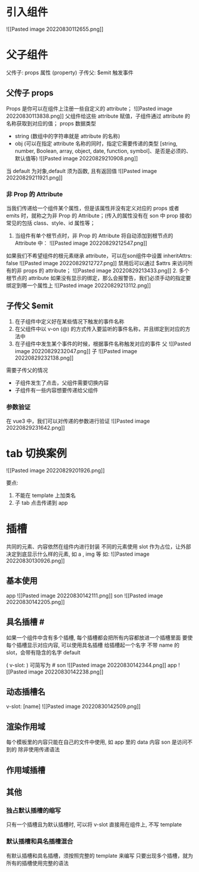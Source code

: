 # 引入组件
![[Pasted image 20220830112655.png]]

# 父子组件
父传子: props 属性 (property)
子传父: $emit 触发事件

## 父传子 props
Props 是你可以在组件上注册一些自定义的 attribute； ![[Pasted image 20220830113838.png]]
父组件给这些 attribute 赋值，子组件通过 attribute 的名称获取到对应的值；
props 数据类型
 - string (数组中的字符串就是 attribute 的名称)
 - obj (可以在指定 attribute 名称的同时，指定它需要传递的类型 [string, number, Boolean, array, object, date, function, symbol]、是否是必须的、默认值等)
![[Pasted image 20220829210908.png]]
  
当 default 为对象,default 须为函数, 且有返回值
![[Pasted image 20220829211921.png]]

### 非 Prop 的 Attribute
当我们传递给一个组件某个属性，但是该属性并没有定义对应的 props 或者 emits 时，就称之为非 Prop 的 Attribute；(传入的属性没有在 son 中 prop 接收)
常见的包括 class、style、id 属性等；

1. 当组件有单个根节点时，非 Prop 的 Attribute 将自动添加到根节点的 Attribute 中：
![[Pasted image 20220829212547.png]]

如果我们不希望组件的根元素继承 attribute，可以在son组件中设置 inheritAttrs: false ![[Pasted image 20220829212727.png]]
禁用后可以通过 $attrs 来访问所有的非 props 的 attribute；
![[Pasted image 20220829213433.png]]
2. 多个根节点的 attribute 如果没有显示的绑定，那么会报警告，我们必须手动的指定要绑定到哪一个属性上
![[Pasted image 20220829213112.png]]


## 子传父 $emit
1. 在子组件中定义好在某些情况下触发的事件名称
2. 在父组件中以 v-on (@) 的方式传入要监听的事件名称，并且绑定到对应的方法中
3. 在子组件中发生某个事件的时候，根据事件名称触发对应的事件
父
![[Pasted image 20220829232047.png]]
子
![[Pasted image 20220829232138.png]]

需要子传父的情况
- 子组件发生了点击，父组件需要切换内容
- 子组件有一些内容想要传递给父组件

### 参数验证
在 vue3 中，我们可以对传递的参数进行验证
![[Pasted image 20220829231642.png]]

# tab 切换案例
![[Pasted image 20220829201926.png]]

要点: 
1. 不能在 template 上加类名
2. 子 tab 点击传递到 app

# 插槽
共同的元素、内容依然在组件内进行封装
不同的元素使用 slot 作为占位，让外部决定到底显示什么样的元素, 如 a , img 等
如:
![[Pasted image 20220830130926.png]] 
## 基本使用
app
![[Pasted image 20220830142111.png]]
son
![[Pasted image 20220830142205.png]]
## 具名插槽  \#
如果一个组件中含有多个插槽, 每个插槽都会把所有内容都放进一个插槽里面
要使每个插槽显示对应内容, 可以使用具名插槽
给插槽起一个名字
不带 name 的 slot，会带有隐含的名字 default

( v-slot: ) 可简写为 \#
son
![[Pasted image 20220830142344.png]]
app
![[Pasted image 20220830142238.png]]
## 动态插槽名
v-slot: [name]
![[Pasted image 20220830142509.png]]
## 渲染作用域
每个模板里的内容只能在自己的文件中使用, 如 app 里的 data 内容 son 是访问不到的
除非使用传递语法

## 作用域插槽

## 其他
### 独占默认插槽的缩写
只有一个插槽且为默认插槽时, 可以将 v-slot 直接用在组件上, 不写 template

### 默认插槽和具名插槽混合
有默认插槽和具名插槽，须按照完整的 template 来编写
只要出现多个插槽，就为所有的插槽使用完整的语法
